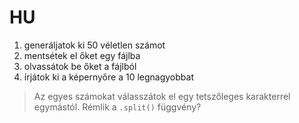 # HU
1. generáljatok ki 50 véletlen számot
2. mentsétek el őket egy fájlba
3. olvassátok be őket a fájlból
4. írjátok ki a képernyőre a 10 legnagyobbat

> Az egyes számokat válasszátok el egy tetszőleges karakterrel egymástól. Rémlik a `.split()` függvény?